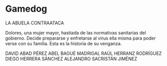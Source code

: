 # Gamedog
LA ABUELA CONTRAATACA

Dolores, una mujer mayor, hastiada de las normativas sanitarias del gobierno.
Decide prepararse y enfretarse al virus ella misma para poder verse con su familia.
Esta es la historia de su venganza.

DAVID ABAD PÉREZ
ABEL BAGUÉ MADRIGAL
RAÚL HERRANZ RODRÍGUEZ
DIEGO HERRERA SÁNCHEZ
ALEJANDRO SACRISTÁN JIMÉNEZ

